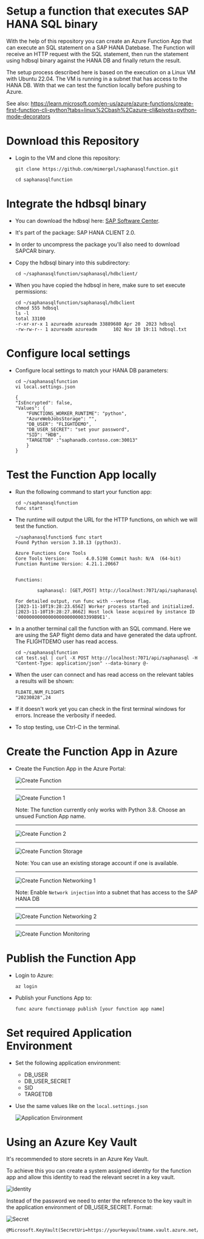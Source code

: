 # Setup a function that executes SAP HANA SQL binary  
With the help of this repository you can create an Azure Function App that can execute an SQL statement on a SAP HANA Datebase. The Function will receive an HTTP request with the SQL statement, then run the statement using hdbsql binary against the HANA DB and finally return the result.

The setup process described here is based on the execution on a Linux VM with Ubuntu 22.04.
The VM is running in a subnet that has access to the HANA DB. 
With that we can test the function locally before pushing to Azure. 

See also: https://learn.microsoft.com/en-us/azure/azure-functions/create-first-function-cli-python?tabs=linux%2Cbash%2Cazure-cli&pivots=python-mode-decorators

# Download this Repository

- Login to the VM and clone this repository:

    `git clone https://github.com/mimergel/saphanasqlfunction.git`

    `cd saphanasqlfunction`

# Integrate the hdbsql binary 

- You can download the hdbsql here: [SAP Software Center](https://me.sap.com/softwarecenter).
- It's part of the package: SAP HANA CLIENT 2.0.
- In order to uncompress the package you'll also need to download SAPCAR binary.
- Copy the hdbsql binary into this subdirectory:

    `cd ~/saphanasqlfunction/saphanasql/hdbclient/`

- When you have copied the hdbsql in here, make sure to set execute permissions: 

    ```
    cd ~/saphanasqlfunction/saphanasql/hdbclient
    chmod 555 hdbsql
    ls -l
    total 33100
    -r-xr-xr-x 1 azureadm azureadm 33889680 Apr 20  2023 hdbsql
    -rw-rw-r-- 1 azureadm azureadm      102 Nov 10 19:11 hdbsql.txt
    ```

# Configure local settings 

- Configure local settings to match your HANA DB parameters:

    ```
    cd ~/saphanasqlfunction
    vi local.settings.json
    ```

    ```
    {
    "IsEncrypted": false,
    "Values": {
        "FUNCTIONS_WORKER_RUNTIME": "python",
        "AzureWebJobsStorage": "",
        "DB_USER": "FLIGHTDEMO",
        "DB_USER_SECRET": "set your password",
        "SID": "HDB",
        "TARGETDB" :"saphanadb.contoso.com:30013"
        }
    }

    ```

# Test the Function App locally

- Run the following command to start your function app:

    ```
    cd ~/saphanasqlfunction
    func start
    ```

- The runtime will output the URL for the HTTP functions, on which we will test the function. 

    ```
    ~/saphanasqlfunction$ func start
    Found Python version 3.10.13 (python3).

    Azure Functions Core Tools
    Core Tools Version:       4.0.5198 Commit hash: N/A  (64-bit)
    Function Runtime Version: 4.21.1.20667


    Functions:

            saphanasql: [GET,POST] http://localhost:7071/api/saphanasql

    For detailed output, run func with --verbose flag.
    [2023-11-10T19:28:23.656Z] Worker process started and initialized.
    [2023-11-10T19:28:27.866Z] Host lock lease acquired by instance ID '0000000000000000000000003399B9E1'.

    ```

- In a another terminal call the function with an SQL command. Here we are using the SAP flight demo data and have generated the data upfront. The FLIGHTDEMO user has read access. 

    ```
    cd ~/saphanasqlfunction
    cat test.sql | curl -X POST http://localhost:7071/api/saphanasql -H "Content-Type: application/json" --data-binary @-
    ```

- When the user can connect and has read access on the relevant tables a results will be shown:

    ```
    FLDATE,NUM_FLIGHTS
    "20230828",24
    ```

- If it doesn't work yet you can check in the first terminal windows for errors. Increase the verbosity if needed.

- To stop testing, use Ctrl-C in the terminal.


# Create the Function App in Azure

- Create the Function App in the Azure Portal:

    ![Create Function](images/create-function.jpg)

    ---

    ![Create Function 1](images/create-function1.jpg)

    Note: The function currently only works with Python 3.8. Choose an unsued Function App name.

    ---

    ![Create Function 2](images/create-function2.jpg)

    ---

    ![Create Function Storage](images/storage.jpg)

    Note: You can use an existing storage account if one is available. 

    ---

    ![Create Function Networking 1](images/networking1.jpg)

    Note: Enable `Network injection` into a subnet that has access to the SAP HANA DB

    ---

    ![Create Function Networking 2](images/networking2.jpg)

    ---

    ![Create Function Monitoring](images/monitoring.jpg)



# Publish the Function App

- Login to Azure:

    ```
    az login
    ```

- Publish your Functions App to:

    ```
    func azure functionapp publish [your function app name]
    ```


# Set required Application Environment

- Set the following application environment:
    - DB_USER
    - DB_USER_SECRET
    - SID
    - TARGETDB

- Use the same values like on the `local.settings.json`

    ![Application Environment](images/environment.jpg)

# Using an Azure Key Vault 

It's recommended to store secrets in an Azure Key Vault. 

To achieve this you can create a system assigned identity for the function app and allow this identity to read the relevant secret in a key vault.

![Identity](images/identity.jpg)

Instead of the password we need to enter the reference to the key vault in the application environment of DB_USER_SECRET. Format:

![Secret](images/secret.jpg)

```
@Microsoft.KeyVault(SecretUri=https://yourkeyvaultname.vault.azure.net/secrets/secretname/xxxxsecret_idxxxxxxxxxxxxxxxxxx)
```

